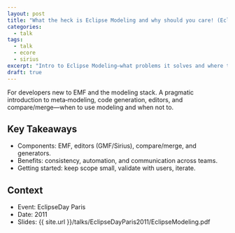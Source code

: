 ```yaml
---
layout: post
title: "What the heck is Eclipse Modeling and why should you care! (EclipseDay Paris 2011)"
categories:
  - talk
tags:
  - talk
  - ecore
  - sirius
excerpt: "Intro to Eclipse Modeling—what problems it solves and where to start."
draft: true
---
```


For developers new to EMF and the modeling stack. A pragmatic introduction to meta‑modeling, code generation, editors, and compare/merge—when to use modeling and when not to.

## Key Takeaways
- Components: EMF, editors (GMF/Sirius), compare/merge, and generators.
- Benefits: consistency, automation, and communication across teams.
- Getting started: keep scope small, validate with users, iterate.

## Context
- Event: EclipseDay Paris
- Date: 2011
- Slides: {{ site.url }}/talks/EclipseDayParis2011/EclipseModeling.pdf
